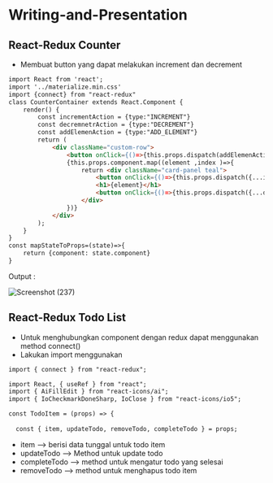 # Writing-and-Presentation

## **React-Redux Counter**
- Membuat button yang dapat melakukan increment dan decrement
```html
import React from 'react';
import '../materialize.min.css'
import {connect} from "react-redux"
class CounterContainer extends React.Component {
    render() {
        const incrementAction = {type:"INCREMENT"}
        const decremnetrAction = {type:"DECREMENT"}
        const addElemenAction = {type:"ADD_ELEMENT"}
        return (
            <div className="custom-row">
                <button onClick={()=>{this.props.dispatch(addElemenAction)}}> Tambah Counter</button>
                {this.props.component.map((element ,index )=>{
                    return <div className="card-panel teal">
                        <button onClick={()=>{this.props.dispatch({...incrementAction, index : index})}} >plus</button>
                        <h1>{element}</h1>
                        <button onClick={()=>{this.props.dispatch({...decremnetrAction, index : index})}} >min</button>
                    </div>
                })}
            </div>
        );
    }
}
const mapStateToProps=(state)=>{
    return {component: state.component}
}
```

Output :

![Screenshot (237)](https://user-images.githubusercontent.com/85721113/200225294-ccb4a230-b3c4-4d4c-8b24-8bb3c04c0daf.png)


## **React-Redux Todo List**
- Untuk menghubungkan component dengan redux dapat menggunakan method connect()
- Lakukan import menggunakan
```html
import { connect } from "react-redux";
```
```html
import React, { useRef } from "react";
import { AiFillEdit } from "react-icons/ai";
import { IoCheckmarkDoneSharp, IoClose } from "react-icons/io5";

const TodoItem = (props) => {
  
  const { item, updateTodo, removeTodo, completeTodo } = props;
```
- item --> berisi data tunggal untuk todo item
- updateTodo --> Method untuk update todo
- completeTodo --> method untuk mengatur todo yang selesai
- removeTodo --> method untuk menghapus todo item



